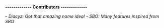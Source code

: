 **------------- Contributors -------------**

*- Diacyz: Got that amazing name idea!*
*- SBO: Many features inspired from SBO*
